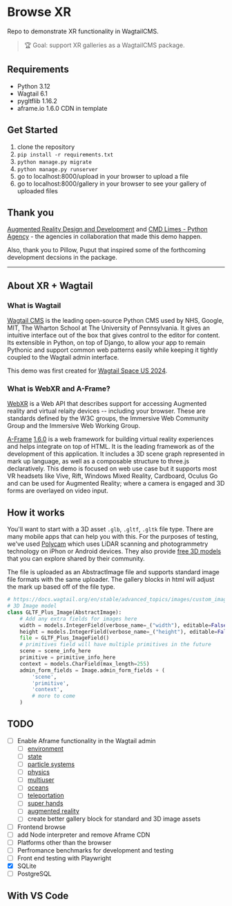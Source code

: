 # Browse XR

Repo to demonstrate XR functionality in WagtailCMS. 

> 🏆 Goal: support XR galleries as a WagtailCMS package.

## Requirements
- Python 3.12
- Wagtail 6.1
- pygltflib 1.16.2
- aframe.io 1.6.0 CDN in template

## Get Started
1. clone the repository
2. `pip install -r requirements.txt`
3. `python manage.py migrate`
4. `python manage.py runserver`
5. go to localhost:8000/upload in your browser to upload a file
6. go to localhost:8000/gallery in your browser to see your gallery of uploaded files

## Thank you
[Augmented Reality Design and Development](https://ardd.tech) and [CMD Limes - Python Agency](https://cmdlimes.com) - the agencies in collaboration that made this demo happen.

Also, thank you to Pillow, Puput that inspired some of the forthcoming development decsions in the package.

-----
## About XR + Wagtail

### What is Wagtail
[Wagtail CMS](https://wagtail.org) is the leading open-source Python CMS used by NHS, Google, MIT, The Wharton School at The University of Pennsylvania. It gives an intuitive interface out of the box that gives control to the editor for content. Its extensible in Python, on top of Django, to allow your app to remain Pythonic and support common web patterns easily while keeping it tightly coupled to the Wagtail admin interface.

This demo was first created for [Wagtail Space US 2024]().

### What is WebXR and A-Frame?
[WebXR](https://developer.mozilla.org/en-US/docs/Web/API/WebXR_Device_API/Fundamentals) is a Web API that describes support for accessing Augmented reality and virtual relaity devices -- including your browser. These are standards defined by the W3C groups, the Immersive Web Community Group and the Immersive Web Working Group. 

[A-Frame](https://aframe.io/) [1.6.0](https://aframe.io/docs/1.6.0/) is a web framework for building virtual reality experiences and helps integrate on top of HTML. It is the leading framework as of the development of this application. It includes a 3D scene graph represented in mark up language, as well as a composable structure to three.js declaratively. This demo is focused on web use case but it supports most VR headsets like Vive, Rift, Windows Mixed Reality, Cardboard, Oculus Go and can be used for Augmented Reality; where a camera is engaged and 3D forms are overlayed on video input. 

## How it works
You'll want to start with a 3D asset `.glb`, `.gltf`, `.gltk` file type. There are many mobile apps that can help you with this. For the purposes of testing, we've used [Polycam](https://poly.cam/) which uses LiDAR scanning and photogrammetry technology on iPhon or Android devices. They also provide [free 3D models](https://poly.cam/explore) that you can explore shared by their community.

The file is uploaded as an AbstractImage file and supports standard image file formats with the same uploader. The gallery blocks in html will adjust the mark up based off of the file type.

```python models.py
# https://docs.wagtail.org/en/stable/advanced_topics/images/custom_image_model.html
# 3D Image model
class GLTF_Plus_Image(AbstractImage):
    # Add any extra fields for images here
    width = models.IntegerField(verbose_name=_("width"), editable=False, default=1024)
    height = models.IntegerField(verbose_name=_("height"), editable=False, default=1024)
    file = GLTF_Plus_ImageField()
    # primitives field will have multiple primitives in the future 
    scene = scene_info_here
    primitive = primitive_info_here
    context = models.CharField(max_length=255)
    admin_form_fields = Image.admin_form_fields + (
        'scene',
        'primitive',
        'context',
        # more to come
    )
```


## TODO

- [ ] Enable Aframe functionality in the Wagtail admin
    - [ ] [environment](https://github.com/supermedium/aframe-environment-component)
    - [ ] [state](https://npmjs.com/package/aframe-state-component)
    - [ ] [particle systems](https://github.com/IdeaSpaceVR/aframe-particle-system-component)
    - [ ] [physics](https://github.com/n5ro/aframe-physics-system)
    - [ ] [multiuser](https://github.com/networked-aframe/networked-aframe)
    - [ ] [oceans](https://github.com/n5ro/aframe-extras/tree/master/src/primitives)
    - [ ] [teleportation](https://github.com/fernandojsg/aframe-teleport-controls)
    - [ ] [super hands](https://github.com/wmurphyrd/aframe-super-hands-component)
    - [ ] [augmented reality](https://github.com/jeromeetienne/AR.js#augmented-reality-for-the-web-in-less-than-10-lines-of-html)
    - [ ] create better gallery block for standard and 3D image assets
- [ ] Frontend browse
- [ ] add Node interpreter and remove Aframe CDN
- [ ] Platforms other than the browser
- [ ] Perfromance benchmarks for development and testing
- [ ] Front end testing with Playwright
- [x] SQLite
- [ ] PostgreSQL

## With VS Code
